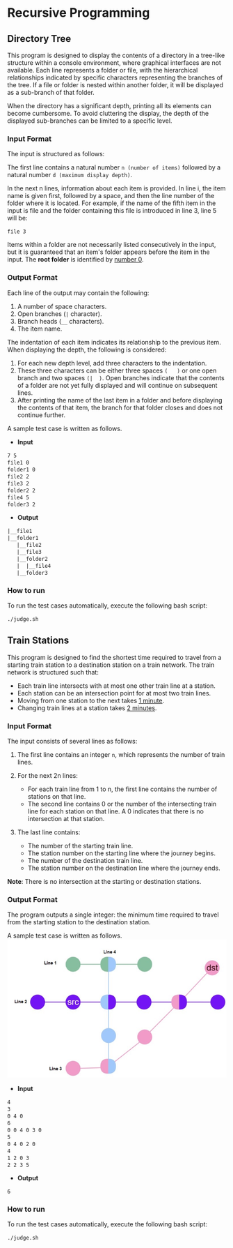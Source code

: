 # Recursive Programming
## Directory Tree
This program is designed to display the contents of a directory in a tree-like structure within a console environment, where graphical interfaces are not available. Each line represents a folder or file, with the hierarchical relationships indicated by specific characters representing the branches of the tree. If a file or folder is nested within another folder, it will be displayed as a sub-branch of that folder.

When the directory has a significant depth, printing all its elements can become cumbersome. To avoid cluttering the display, the depth of the displayed sub-branches can be limited to a specific level.
### Input Format
The input is structured as follows:

The first line contains a natural number `n (number of items)` followed by a natural number `d (maximum display depth)`.

In the next n lines, information about each item is provided. In line i, the item name is given first, followed by a space, and then the line number of the folder where it is located. For example, if the name of the fifth item in the input is file and the folder containing this file is introduced in line 3, line 5 will be:
```
file 3
```
Items within a folder are not necessarily listed consecutively in the input, but it is guaranteed that an item's folder appears before the item in the input. The **root folder** is identified by <ins>number 0</ins>.
### Output Format
Each line of the output may contain the following:

1. A number of space characters.
2. Open branches (`|` character).
3. Branch heads (`__` characters).
4. The item name.

The indentation of each item indicates its relationship to the previous item.
When displaying the depth, the following is considered:

1. For each new depth level, add three characters to the indentation.
2. These three characters can be either three spaces `(   )` or one open branch and two spaces `(|  )`. Open branches indicate that the contents of a folder are not yet fully displayed and will continue on subsequent lines.
3. After printing the name of the last item in a folder and before displaying the contents of that item, the branch for that folder closes and does not continue further.

A sample test case is written as follows.
* **Input**
```
7 5
file1 0
folder1 0
file2 2
file3 2
folder2 2
file4 5
folder3 2
```
* **Output**
```
|__file1
|__folder1
   |__file2
   |__file3
   |__folder2
   |  |__file4
   |__folder3
```
### How to run
To run the test cases automatically, execute the following bash script:
```console
./judge.sh
```
## Train Stations
This program is designed to find the shortest time required to travel from a starting train station to a destination station on a train network. The train network is structured such that:
* Each train line intersects with at most one other train line at a station.
* Each station can be an intersection point for at most two train lines.
* Moving from one station to the next takes <ins>1 minute</ins>.
* Changing train lines at a station takes <ins>2 minutes</ins>.

### Input Format
The input consists of several lines as follows:

1. The first line contains an integer `n`, which represents the number of train lines.

2. For the next 2n lines:
   * For each train line from 1 to n, the first line contains the number of stations on that line.
   * The second line contains 0 or the number of the intersecting train line for each station on that line. A 0 indicates that there is no intersection at that station.
3. The last line contains:
   * The number of the starting train line.
   * The station number on the starting line where the journey begins.
   * The number of the destination train line.
   * The station number on the destination line where the journey ends.
  
**Note**: There is no intersection at the starting or destination stations.
### Output Format
The program outputs a single integer: the minimum time required to travel from the starting station to the destination station.

A sample test case is written as follows.
<img src="./sample.jpg" alt="A train network">
* **Input**
```
4
3
0 4 0
6
0 0 4 0 3 0
5
0 4 0 2 0
4
1 2 0 3
2 2 3 5
```
* **Output**
```
6
```
### How to run
To run the test cases automatically, execute the following bash script:
```console
./judge.sh
```
